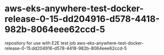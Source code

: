 # aws-eks-anywhere-test-docker-release-0-15-dd204916-d578-4418-982b-8064eee62ccd-5
repository for use with E2E test job aws-eks-anywhere-test-docker-release-0-15:dd204916-d578-4418-982b-8064eee62ccd-5
